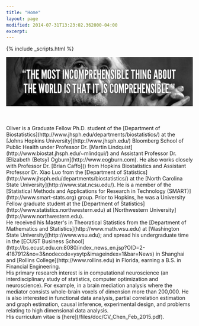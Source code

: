 ```yaml
---
title: "Home"
layout: page
modified: 2014-07-31T13:23:02.362000-04:00
excerpt: 
---
```

{% include _scripts.html %}

![x](/images/Einstein.jpg)

<br />
<br />
Oliver is a Graduate Fellow Ph.D. student of the [Department of Biostatistics](http://www.jhsph.edu/departments/biostatistics/) at the [Johns Hopkins University](http://www.jhsph.edu/) Bloomberg School of Public Health under Professor Dr. [Martin Lindquist](http://www.biostat.jhsph.edu/~mlindqui/) and Assistant Professor Dr. [Elizabeth (Betsy) Ogburn](http://www.eogburn.com). He also works closely with Professor Dr. [Brian Caffo]() from Hopkins Biostatistics and Assistant Professor Dr. Xiao Luo from the [Department of Statistics](http://www.jhsph.edu/departments/biostatistics/) at the [North Carolina State University](http://www.stat.ncsu.edu/). He is a member of the [Statistical Methods and Applications for Research in Technology (SMART)](http://www.smart-stats.org) group. Prior to Hopkins, he was a University Fellow graduate student at the [Department of Statistics](http://www.statistics.northwestern.edu) at [Northwestern University](http://www.northwestern.edu).

<br />
He received his Master's in Theoratical Statistics from the [Department of Mathematics and Statistics](http://www.math.wsu.edu) at [Washington State University](http://www.wsu.edu); and spread his undergraduate time in the [ECUST Business School](http://bs.ecust.edu.cn:8080/index_news_en.jsp?OID=2-4187912&no=3&nodecode=ysytp&imageindex=1&bar=News) in Shanghai and [Rollins College](http://www.rollins.edu) in Florida, earning a B.S. in Financial Engineering.


<br />
His primary research interest is in computational neuroscience (an interdisciplinary study of statistics, computer optimization and neuroscience). For example, in a brain mediation analysis where the mediator consists whole-brain voxels of dimension more than 200,000. He is also interested in functional data analysis, partial correlation estimation and graph estimation, causal inference, experimental design, and problems relating to high dimensional data analysis. 

<br />
His <span font-size:2em;">curriculum vitae </span> is [here](/files/doc/CV_Chen_Feb_2015.pdf).